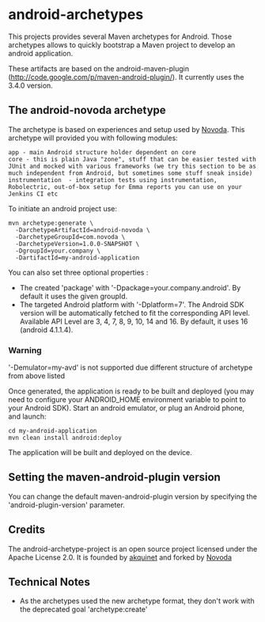 android-archetypes
==================

This projects provides several Maven archetypes for Android. Those archetypes allows to quickly bootstrap a Maven project
to develop an android application.

These artifacts are based on the android-maven-plugin (http://code.google.com/p/maven-android-plugin/). It currently uses the 3.4.0 version.

The android-novoda archetype
--------------------------------
The archetype is based on experiences and setup used by [Novoda](http://www.novoda.com). This archetype will provided you with following modules:

    app - main Android structure holder dependent on core
    core - this is plain Java "zone", stuff that can be easier tested with JUnit and mocked with various frameworks (we try this section to be as much independent from Android, but sometimes some stuff sneak inside)
    instrumentation  - integration tests using instrumentation, Robolectric, out-of-box setup for Emma reports you can use on your Jenkins CI etc

To initiate an android project use:

    mvn archetype:generate \
      -DarchetypeArtifactId=android-novoda \
      -DarchetypeGroupId=com.novoda \
      -DarchetypeVersion=1.0.0-SNAPSHOT \
      -DgroupId=your.company \
      -DartifactId=my-android-application

You can also set three optional properties :

* The created 'package' with '-Dpackage=your.company.android'. By default it uses the given groupId.
* The targeted Android platform with '-Dplatform=7'. The Android SDK version will be automatically fetched to fit the corresponding API level. Available API Level are 3, 4, 7, 8, 9, 10, 14 and 16. By default, it uses 16 (android 4.1.1.4).

### Warning
'-Demulator=my-avd' is not supported due different structure of archetype from above listed

Once generated, the application is ready to be built and deployed (you may need to configure your ANDROID_HOME environment variable to point to your Android SDK). Start an android emulator, or plug an Android phone,
and launch:

    cd my-android-application
    mvn clean install android:deploy

The application will be built and deployed on the device.

Setting the maven-android-plugin version
----------------------------------------
You can change the default maven-android-plugin version by specifying the 'android-plugin-version' parameter.

Credits
-------
The android-archetype-project is an open source project licensed under the Apache License 2.0.
It is founded by [akquinet](http://akquinet.de/en) and forked by [Novoda](http://novoda.com)

Technical Notes
---------------
* As the archetypes used the new archetype format, they don't work with the deprecated goal 'archetype:create'
